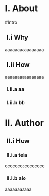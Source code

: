 <style type="text/css">
h2 { margin-left: 5px; }
h3 { margin-left: 5px; }
</style>

<style>
  body {
		counter-reset: counter-h1;
	}
	h1 {
		counter-reset: counter-h2 counter-h3;
	}
	h2 {
		counter-reset: counter-h3;
 	}
	h1:before
	{
		counter-increment:counter-h1;
		content: counter(counter-h1, upper-roman) ". ";
		font-weight:bold;
	}
	h2:before
	{
		counter-increment: counter-h2;
		content:counter(counter-h1, upper-roman) "." counter(counter-h2, lower-roman) " ";
	}
  h3:before
  {
 		counter-increment: counter-h3;
		content:counter(counter-h1, upper-roman) "." counter(counter-h2, lower-roman) "." counter(counter-h3, lower-alpha) " " ;
  }
</style>

# About

#Intro

## Why 

aaaaaaaaaaaaaaaa

## How

aaaaaaaaaaaaaaaa

### aa

### bb

# Author

## How

### tela
cccccccccccccccc

### aio

aaaaaaaaaaa
